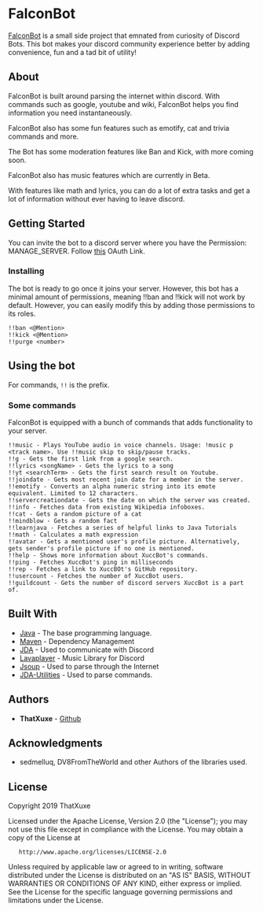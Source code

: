  
# FalconBot

[FalconBot](https://discordbots.org/bot/511949995776147466) is a small side project that emnated from curiosity of Discord Bots.
This bot makes your discord community experience better by adding convenience, fun and a tad bit of utility!

## About
FalconBot is built around parsing the internet within discord. With commands such as google, youtube and wiki, FalconBot helps you find information you need instantaneously.

FalconBot also has some fun features such as emotify, cat and trivia commands and more.

The Bot has some moderation features like Ban and Kick, with more coming soon.

FalconBot also has music features which are currently in Beta.

With features like math and lyrics, you can do a lot of extra tasks and get a lot of information without ever having to leave discord.

## Getting Started

You can invite the bot to a discord server where you have the Permission: MANAGE_SERVER.
Follow [this](https://discordapp.com/oauth2/authorize?client_id=511949995776147466&scope=bot&permissions=36826176) OAuth Link.

### Installing

The bot is ready to go once it joins your server.
However, this bot has a minimal amount of permissions, meaning !!ban and !!kick will not work by default. However, you can easily modify this by adding those permissions to its roles.

```
!!ban <@Mention>
!!kick <@Mention>
!!purge <number>
```


## Using the bot

For commands, `!!` is the prefix.

### Some commands

FalconBot is equipped with a bunch of commands that adds functionality to your server.

```
!!music - Plays YouTube audio in voice channels. Usage: !music p <track name>. Use !!music skip to skip/pause tracks.
!!g - Gets the first link from a google search.
!!lyrics <songName> - Gets the lyrics to a song
!!yt <searchTerm> - Gets the first search result on Youtube.
!!joindate - Gets most recent join date for a member in the server.
!!emotify - Converts an alpha numeric string into its emote equivalent. Limited to 12 characters.
!!servercreationdate - Gets the date on which the server was created.
!!info - Fetches data from existing Wikipedia infoboxes.
!!cat - Gets a random picture of a cat
!!mindblow - Gets a random fact
!!learnjava - Fetches a series of helpful links to Java Tutorials
!!math - Calculates a math expression
!!avatar - Gets a mentioned user's profile picture. Alternatively, gets sender's profile picture if no one is mentioned.
!!help - Shows more information about XuccBot's commands.
!!ping - Fetches XuccBot's ping in milliseconds
!!rep - Fetches a link to XuccBOt's GitHub repository.
!!usercount - Fetches the number of XuccBot users.
!!guildcount - Gets the number of discord servers XuccBot is a part of.
```


## Built With

* [Java](https://www.oracle.com/technetwork/java/javase/overview/java8-2100321.html) - The base programming language.
* [Maven](https://maven.apache.org/) - Dependency Management
* [JDA](https://github.com/DV8FromTheWorld/JDA) - Used to communicate with Discord
* [Lavaplayer](https://github.com/sedmelluq/lavaplayer) - Music Library for Discord
* [Jsoup](https://jsoup.org/) - Used to parse through the Internet
* [JDA-Utilities](https://github.com/JDA-Applications/JDA-Utilities) - Used to parse commands.

## Authors

* **ThatXuxe** -  [Github](https://github.com/ThatXuxe)

## Acknowledgments

* sedmelluq, DV8FromTheWorld and other Authors of the libraries used.

## License

 Copyright 2019 ThatXuxe

   Licensed under the Apache License, Version 2.0 (the "License");
   you may not use this file except in compliance with the License.
   You may obtain a copy of the License at

       http://www.apache.org/licenses/LICENSE-2.0

   Unless required by applicable law or agreed to in writing, software
   distributed under the License is distributed on an "AS IS" BASIS,
   WITHOUT WARRANTIES OR CONDITIONS OF ANY KIND, either express or implied.
   See the License for the specific language governing permissions and
   limitations under the License.
